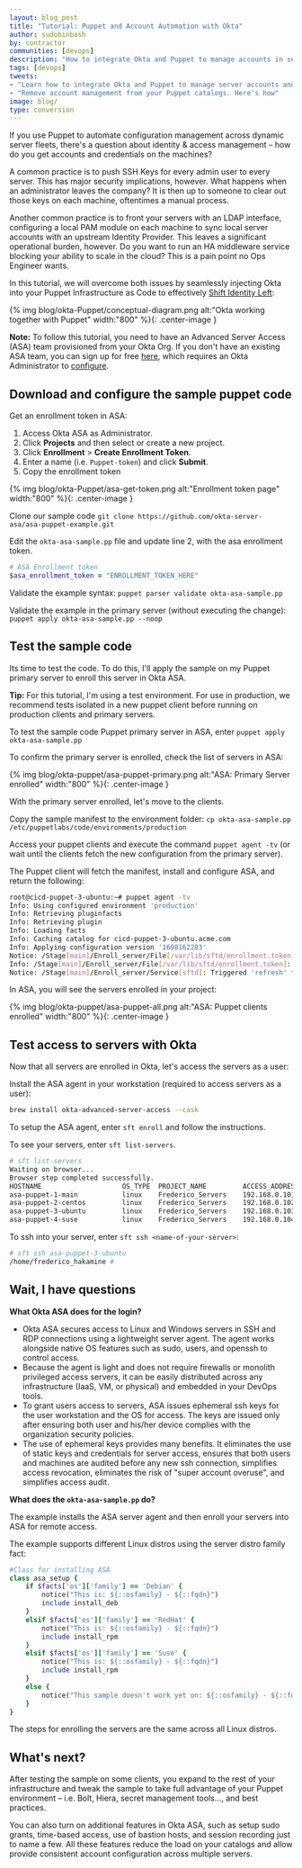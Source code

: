 ```yaml
---
layout: blog_post
title: "Tutorial: Puppet and Account Automation with Okta"
author: sudobinbash
by: contractor
communities: [devops]
description: "How to integrate Okta and Puppet to manage accounts in servers while abstracting account management from your catalogs"
tags: [devops]
tweets:
- "Learn how to integrate Okta and Puppet to manage server accounts and abstract account management from your catalogs"
- "Remove account management from your Puppet catalogs. Here's how"
image: blog/
type: conversion
---
```


If you use Puppet to automate configuration management across dynamic server fleets, there's a question about identity & access management – how do you get accounts and credentials on the machines?

A common practice is to push SSH Keys for every admin user to every server. This has major security implications, however. What happens when an administrator leaves the company? It is then up to someone to clear out those keys on each machine, oftentimes a manual process.

Another common practice is to front your servers with an LDAP interface, configuring a local PAM module on each machine to sync local server accounts with an upstream Identity Provider. This leaves a significant operational burden, however. Do you want to run an HA middleware service blocking your ability to scale in the cloud? This is a pain point no Ops Engineer wants.

In this tutorial, we will overcome both issues by seamlessly injecting Okta into your Puppet Infrastructure as Code to effectively [Shift Identity Left](https://www.okta.com/blog/2019/07/shift-identity-left-secure-devops-automation-with-okta/):

{% img blog/okta-Puppet/conceptual-diagram.png alt:"Okta working together with Puppet" width:"800" %}{: .center-image }

**Note:** To follow this tutorial, you need to have an Advanced Server Access (ASA) team provisioned from your Okta Org. If you don't have an existing ASA team, you can sign up for free [here](https://app.scaleft.com/p/signupV2), which requires an Okta Administrator to [configure](https://help.okta.com/en/prod/Content/Topics/Adv_Server_Access/docs/setup/getting-started.htm).

## Download and configure the sample puppet code

Get an enrollment token in ASA:

1. Access Okta ASA as Administrator.
2. Click **Projects** and then select or create a new project.
3. Click **Enrollment** > **Create Enrollment Token**.
4. Enter a name (i.e. `Puppet-token`) and click **Submit**.
5. Copy the enrollment token

{% img blog/okta-Puppet/asa-get-token.png alt:"Enrollment token page" width:"800" %}{: .center-image }

Clone our sample code `git clone https://github.com/okta-server-asa/asa-puppet-example.git`

Edit the `okta-asa-sample.pp` file and update line 2, with the asa enrollment token.

```rb
# ASA Enrollment token
$asa_enrollment_token = "ENROLLMENT_TOKEN_HERE"
```

Validate the example syntax: `puppet parser validate okta-asa-sample.pp`

Validate the example in the primary server (without executing the change): `puppet apply okta-asa-sample.pp --noop`

## Test the sample code

Its time to test the code. To do this, I'll apply the sample on my Puppet primary server to enroll this server in Okta ASA.

**Tip:** For this tutorial, I'm using a test environment. For use in production, we recommend tests isolated in a new puppet client before running on production clients and primary servers.

To test the sample code Puppet primary server in ASA, enter `puppet apply okta-asa-sample.pp`

To confirm the primary server is enrolled, check the list of servers in ASA:

{% img blog/okta-puppet/asa-puppet-primary.png alt:"ASA: Primary Server enrolled" width:"800" %}{: .center-image }

With the primary server enrolled, let's move to the clients.

Copy the sample manifest to the environment folder: `cp okta-asa-sample.pp /etc/puppetlabs/code/environments/production`

Access your puppet clients and execute the command `puppet agent -tv` (or wait until the clients fetch the new configuration from the primary server).

The Puppet client will fetch the manifest, install and configure ASA, and return the following:

```sh
root@cicd-puppet-3-ubuntu:~# puppet agent -tv
Info: Using configured environment 'production'
Info: Retrieving pluginfacts
Info: Retrieving plugin
Info: Loading facts
Info: Caching catalog for cicd-puppet-3-ubuntu.acme.com
Info: Applying configuration version '1608162283'
Notice: /Stage[main]/Enroll_server/File[/var/lib/sftd/enrollment.token]/ensure: defined content as '{sha256}123e122e122we2e'
Info: /Stage[main]/Enroll_server/File[/var/lib/sftd/enrollment.token]: Scheduling refresh of Service[sftd]
Notice: /Stage[main]/Enroll_server/Service[sftd]: Triggered 'refresh' from 1 event
```

In ASA, you will see the servers enrolled in your project:

{% img blog/okta-puppet/asa-puppet-all.png alt:"ASA: Puppet clients enrolled" width:"800" %}{: .center-image }

## Test access to servers with Okta

Now that all servers are enrolled in Okta, let's access the servers as a user:

Install the ASA agent in your workstation (required to access servers as a user):

```sh
brew install okta-advanced-server-access --cask
```

To setup the ASA agent, enter `sft enroll` and follow the instructions.

To see your servers, enter `sft list-servers`.

```sh
# sft list-servers
Waiting on browser...
Browser step completed successfully.
HOSTNAME                    OS_TYPE  PROJECT_NAME         ACCESS_ADDRESS
asa-puppet-1-main           linux    Frederico_Servers    192.168.0.101
asa-puppet-2-centos         linux    Frederico_Servers    192.168.0.102
asa-puppet-3-ubuntu         linux    Frederico_Servers    192.168.0.103
asa-puppet-4-suse           linux    Frederico_Servers    192.168.0.104
```

To ssh into your server, enter `sft ssh <name-of-your-server>`:

```sh
# sft ssh asa-puppet-3-ubuntu
/home/frederico_hakamine #  
```

## Wait, I have questions

**What Okta ASA does for the login?**

- Okta ASA secures access to Linux and Windows servers in SSH and RDP connections using a lightweight server agent. The agent works alongside native OS features such as sudo, users, and openssh to control access.
- Because the agent is light and does not require firewalls or monolith privileged access servers, it can be easily distributed across any infrastructure (IaaS, VM, or physical) and embedded in your DevOps tools.
- To grant users access to servers, ASA issues ephemeral ssh keys for the user workstation and the OS for access. The keys are issued only after ensuring both user and his/her device complies with the organization security policies.
- The use of ephemeral keys provides many benefits. It eliminates the use of static keys and credentials for server access, ensures that both users and machines are audited before any new ssh connection, simplifies access revocation, eliminates the risk of "super account overuse", and simplifies access audit.

**What does the `okta-asa-sample.pp` do?**

The example installs the ASA server agent and then enroll your servers into ASA for remote access.

The example supports different Linux distros using the server distro family fact:

```rb
#Class for installing ASA
class asa_setup {
    if $facts['os']['family'] == 'Debian' {
        notice("This is: ${::osfamily} - ${::fqdn}")
        include install_deb
    }
    elsif $facts['os']['family'] == 'RedHat' {
        notice("This is: ${::osfamily} - ${::fqdn}")
        include install_rpm
    }
    elsif $facts['os']['family'] == 'Suse' {
        notice("This is: ${::osfamily} - ${::fqdn}")
        include install_rpm
    }
    else {
        notice("This sample doesn't work yet on: ${::osfamily} - ${::fqdn}")
    }
}
```

The steps for enrolling the servers are the same across all Linux distros.

## What's next?

After testing the sample on some clients, you expand to the rest of your infrastructure and tweak the sample to take full advantage of your Puppet environment – i.e. Bolt, Hiera, secret management tools..., and best practices.

You can also turn on additional features in Okta ASA, such as setup sudo grants, time-based access, use of bastion hosts, and session recording just to name a few. All these features reduce the load on your catalogs and allow provide consistent account configuration across multiple servers.